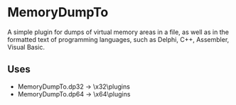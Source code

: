 # MemoryDumpTo
A simple plugin for dumps of virtual memory areas in a file,
as well as in the formatted text of programming languages,
such as Delphi, C++, Assembler, Visual Basic.

## Uses
- MemoryDumpTo.dp32 -> \x32\plugins
- MemoryDumpTo.dp64 -> \x64\plugins
